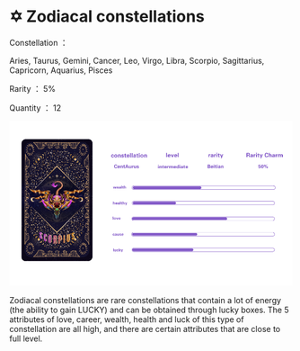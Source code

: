 # ✡ Zodiacal constellations

Constellation ：

Aries, Taurus, Gemini, Cancer, Leo, Virgo, Libra, Scorpio, Sagittarius, Capricorn,    Aquarius, Pisces

Rarity ： 5%

Quantity ： 12

![](<../.gitbook/assets/image (4).png>)

Zodiacal constellations are rare constellations that contain a lot of energy (the ability to gain LUCKY) and can be obtained through lucky boxes. The 5 attributes of love, career, wealth, health and luck of this type of constellation are all high, and there are certain attributes that are close to full level.
